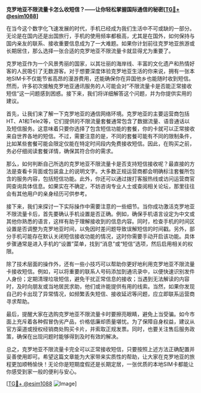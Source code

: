 **克罗地亚不限流量卡怎么收短信？——让你轻松掌握国际通信的秘密[[TG💪+ @esim1088](https://t.me/s/esim1088)]**

在当今这个数字化飞速发展的时代，手机已经成为我们生活中不可或缺的一部分。无论是在国内还是出国旅行，手机的使用频率都极高，尤其是在国外，如何保持与国内亲友的联系、接收重要信息成为了一大难题。如果你计划前往克罗地亚旅游或长期居住，那么选择一张合适的克罗地亚不限流量卡就显得尤为重要了。

克罗地亚作为一个风景秀丽的国家，以其壮丽的海岸线、丰富的文化遗产和热情好客的人民吸引了无数游客。对于想要深度体验克罗地亚生活的你来说，拥有一张本地SIM卡不仅能节省高昂的漫游费用，还能确保你在异国他乡也能随时收到短信。然而，许多初次接触克罗地亚通讯服务的人可能会对“不限流量卡是否能正常接收短信”这一问题感到困惑。接下来，我们将详细解答这个问题，并为你提供实用的建议。

首先，让我们来了解一下克罗地亚的通信网络环境。克罗地亚的主要运营商包括HT、A1和Tele2等，它们提供的不限流量套餐通常包含了数据流量、语音通话以及短信服务。这意味着只要你选择了包含短信功能的套餐，你的卡就可以正常接收来自世界各地的短信。不过，需要注意的是，不同的套餐可能有不同的限制条件，比如某些套餐可能会限定仅能在特定时间段内免费接收短信。因此，在购买之前，务必仔细阅读套餐详情，确保其符合你的需求。

那么，如何判断自己所选的克罗地亚不限流量卡是否支持短信接收呢？最直接的方法是查看卡背面或包装盒上的说明文字。大多数正规运营商都会明确标注套餐所包含的服务内容，包括短信功能。此外，你还可以通过拨打客服热线或访问运营商官网查询具体信息。如果实在不确定，不妨咨询专业人士或查阅相关论坛，那里往往会有其他用户的亲身经历可供参考。

接下来，我们来探讨一下实际操作中需要注意的一些细节。当你成功激活克罗地亚不限流量卡后，首先要确认手机设置是否正确。例如，确保手机语言设定为中文或其他你熟悉的语言，这样有助于理解接收到的信息内容。同时，检查手机的时间区设置是否调整为克罗地亚时间，以免因时差问题导致误解短信的时间戳。另外，部分手机可能存在默认关闭短信接收功能的情况，这时你需要手动开启该功能。具体步骤通常是进入手机的“设置”菜单，找到“消息”或“短信”选项，然后启用相关的权限。

除了技术层面的操作外，还有一些小技巧可以帮助你更好地利用克罗地亚不限流量卡接收短信。例如，可以将重要的联系人号码添加到通讯录中，以便快速识别发件人身份；定期清理垃圾短信，避免干扰正常信息的接收；当遇到无法解读的内容时，及时向朋友或当地居民求助，他们或许能提供有用的线索。当然，如果你发现自己的卡出现了异常情况，如频繁丢失短信、接收延迟等问题，应立即联系运营商寻求帮助。

最后，提醒大家在选购克罗地亚不限流量卡时要擦亮眼睛，避免上当受骗。如今市面上充斥着各种假冒伪劣产品，价格低廉却质量堪忧。为了保障自身权益，建议从官方渠道或授权经销商处购买卡片，并索取正规发票。同时，也要关注售后服务政策，确保在出现问题时能够得到及时有效的解决。

总之，克罗地亚不限流量卡完全可以正常接收短信，只要按照上述方法正确配置并妥善使用即可。希望这篇文章能为大家带来实质性的帮助，让大家在克罗地亚的旅程更加顺畅愉快！无论你是短期度假还是长期定居，一张优质的本地SIM卡都能让你感受到家一般的便利与安心。

[[TG💪+ @esim1088](https://t.me/s/esim1088) ![Image](https://i.postimg.cc/4NQfJmqS/Snipaste-2025-05-13-00-14-12.png)]